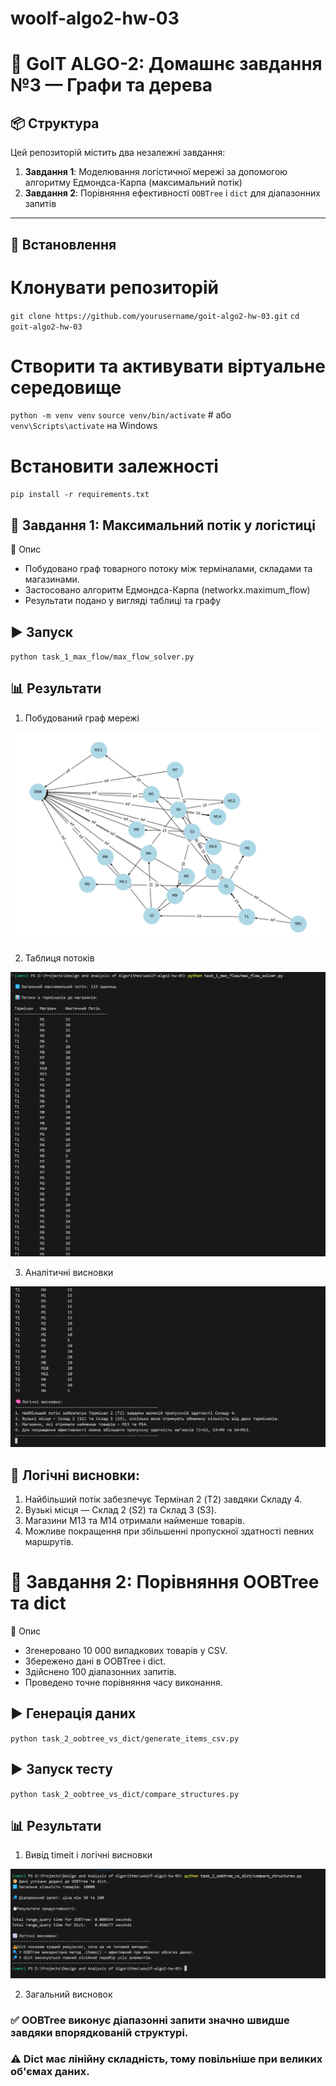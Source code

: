 # woolf-algo2-hw-03

# 🧮 GoIT ALGO-2: Домашнє завдання №3 — Графи та дерева

## 📦 Структура

Цей репозиторій містить два незалежні завдання:

1. **Завдання 1**: Моделювання логістичної мережі за допомогою алгоритму Едмондса-Карпа (максимальний потік)
2. **Завдання 2**: Порівняння ефективності `OOBTree` і `dict` для діапазонних запитів

---

## 🔧 Встановлення

# Клонувати репозиторій
`git clone https://github.com/yourusername/goit-algo2-hw-03.git`
`cd goit-algo2-hw-03`

# Створити та активувати віртуальне середовище
`python -m venv venv`
`source venv/bin/activate`  # або `venv\Scripts\activate` на Windows

# Встановити залежності
`pip install -r requirements.txt`

## 📁 Завдання 1: Максимальний потік у логістиці
🔹 Опис
- Побудовано граф товарного потоку між терміналами, складами та магазинами.
- Застосовано алгоритм Едмондса-Карпа (networkx.maximum_flow)
- Результати подано у вигляді таблиці та графу

## ▶️ Запуск

`python task_1_max_flow/max_flow_solver.py`

## 📊 Результати
1. Побудований граф мережі

![Граф логістичної мережі](./task_1_max_flow/screenshots/Figure_1_graph_output.png)

2. Таблиця потоків

![Таблиця потоків](./task_1_max_flow/screenshots/terminal_flow_results.png)

3. Аналітичні висновки

![Аналітичні висновки](./task_1_max_flow//screenshots/flow_summary_analysis.png)

##  🧠 Логічні висновки:
1. Найбільший потік забезпечує Термінал 2 (T2) завдяки Складу 4.
2. Вузькі місця — Склад 2 (S2) та Склад 3 (S3).
3. Магазини M13 та M14 отримали найменше товарів.
4. Можливе покращення при збільшенні пропускної здатності певних маршрутів.

# 📁 Завдання 2: Порівняння OOBTree та dict
🔹 Опис
- Згенеровано 10 000 випадкових товарів у CSV.
- Збережено дані в OOBTree і dict.
- Здійснено 100 діапазонних запитів.
- Проведено точне порівняння часу виконання.

##  ▶️ Генерація даних
`python task_2_oobtree_vs_dict/generate_items_csv.py`

##  ▶️ Запуск тесту
`python task_2_oobtree_vs_dict/compare_structures.py`

## 📊 Результати

1. Вивід timeit і логічні висновки

![Вивід timeit і логічні висновки](./task_2_oobtree_vs_dict/screenshots/range_query_performance.png)

2. Загальний висновок

### ✅ OOBTree виконує діапазонні запити значно швидше завдяки впорядкованій структурі.
### ⚠️ Dict має лінійну складність, тому повільніше при великих об'ємах даних.



